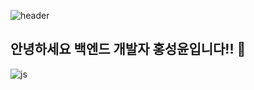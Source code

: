![header](https://capsule-render.vercel.app/api?type=venom&color=timeGradient&text=Welcome%20to%20SungYun's%20GitHub%20👋&animation=twinkling&fontSize=30&fontAlignY=40&fontAlign=70&height=250)
## 안녕하세요 백엔드 개발자 홍성윤입니다!! 👋
![js](https://img.shields.io/badge/Python-3776AB?style=for-the-badge&logo=python&logoColor=white)
